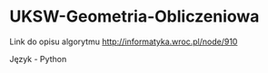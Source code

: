 # UKSW-Geometria-Obliczeniowa
Link do opisu algorytmu
http://informatyka.wroc.pl/node/910

Język - Python
